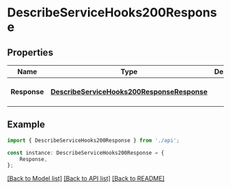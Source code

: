 # DescribeServiceHooks200Response


## Properties

Name | Type | Description | Notes
------------ | ------------- | ------------- | -------------
**Response** | [**DescribeServiceHooks200ResponseResponse**](DescribeServiceHooks200ResponseResponse.md) |  | [optional] [default to undefined]

## Example

```typescript
import { DescribeServiceHooks200Response } from './api';

const instance: DescribeServiceHooks200Response = {
    Response,
};
```

[[Back to Model list]](../README.md#documentation-for-models) [[Back to API list]](../README.md#documentation-for-api-endpoints) [[Back to README]](../README.md)
